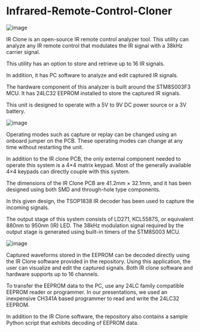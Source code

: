 # Infrared-Remote-Control-Cloner

![image](https://user-images.githubusercontent.com/19898602/167252582-ad757130-7a80-4673-bb33-61000d700980.png)


IR Clone is an open-source IR remote control analyzer tool. This utility can analyze any IR remote control that modulates the IR signal with a 38kHz carrier signal. 

This utility has an option to store and retrieve up to 16 IR signals. 

In addition, it has PC software to analyze and edit captured IR signals.

The hardware component of this analyzer is built around the STM8S003F3 MCU. It has 24LC32 EEPROM installed to store the captured IR signals. 

This unit is designed to operate with a 5V to 9V DC power source or a 3V battery. 

![image](https://user-images.githubusercontent.com/19898602/167252622-a0dadfa3-5b56-43b9-8479-1f8c8a41c536.png)


Operating modes such as capture or replay can be changed using an onboard jumper on the PCB. These operating modes can change at any time without restarting the unit.

In addition to the IR clone PCB, the only external component needed to operate this system is a 4×4 matrix keypad. Most of the generally available 4×4 keypads can directly couple with this system.

The dimensions of the IR Clone PCB are 41.2mm × 32.1mm, and it has been designed using both SMD and through-hole type components. 

In this given design, the TSOP1838  IR decoder has been used to capture the incoming signals.

The output stage of this system consists of LD271, KCL5587S, or equivalent  880nm to 950nm (IR) LED. The 38kHz modulation signal required by the output stage is generated using built-in timers of the STM8S003 MCU.


![image](https://user-images.githubusercontent.com/19898602/167252634-1fd33240-3016-40cb-b499-c40254166d6f.png)

Captured waveforms stored in the EEPROM can be decoded directly using the IR Clone software provided in the repository. Using this application, the user can visualize and edit the captured signals. Both IR clone software and hardware supports up to 16 channels.

To transfer the EEPROM data to the PC, use any 24LC family compatible EEPROM reader or programmer. In our presentations, we used an inexpensive CH341A based programmer to read and write the 24LC32 EEPROM.

In addition to the IR Clone software, the repository also contains a sample Python script that exhibits decoding of EEPROM data.







